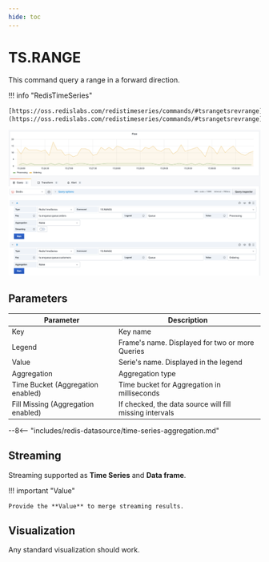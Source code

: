 ```yaml
---
hide: toc
---
```


# TS.RANGE

This command query a range in a forward direction.

!!! info "RedisTimeSeries"

    [https://oss.redislabs.com/redistimeseries/commands/#tsrangetsrevrange](https://oss.redislabs.com/redistimeseries/commands/#tsrangetsrevrange)

![TS.RANGE](../../images/redis-datasource/commands/ts-range.png)

## Parameters

| Parameter                          | Description                                             |
| ---------------------------------- | ------------------------------------------------------- |
| Key                                | Key name                                                |
| Legend                             | Frame's name. Displayed for two or more Queries         |
| Value                              | Serie's name. Displayed in the legend                   |
| Aggregation                        | Aggregation type                                        |
| Time Bucket (Aggregation enabled)  | Time bucket for Aggregation in milliseconds             |
| Fill Missing (Aggregation enabled) | If checked, the data source will fill missing intervals |

--8<-- "includes/redis-datasource/time-series-aggregation.md"

## Streaming

Streaming supported as **Time Series** and **Data frame**.

!!! important "Value"

    Provide the **Value** to merge streaming results.

## Visualization

Any standard visualization should work.
